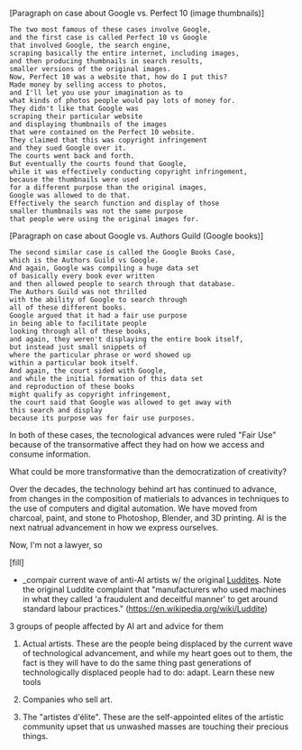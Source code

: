 [Paragraph on case about Google vs. Perfect 10 (image thumbnails)]
```
The two most famous of these cases involve Google,
and the first case is called Perfect 10 vs Google
that involved Google, the search engine,
scraping basically the entire internet, including images,
and then producing thumbnails in search results,
smaller versions of the original images.
Now, Perfect 10 was a website that, how do I put this?
Made money by selling access to photos,
and I'll let you use your imagination as to
what kinds of photos people would pay lots of money for.
They didn't like that Google was
scraping their particular website
and displaying thumbnails of the images
that were contained on the Perfect 10 website.
They claimed that this was copyright infringement
and they sued Google over it.
The courts went back and forth.
But eventually the courts found that Google,
while it was effectively conducting copyright infringement,
because the thumbnails were used
for a different purpose than the original images,
Google was allowed to do that.
Effectively the search function and display of those
smaller thumbnails was not the same purpose
that people were using the original images for.
```

[Paragraph on case about Google vs. Authors Guild (Google books)]
```
The second similar case is called the Google Books Case,
which is the Authors Guild vs Google.
And again, Google was compiling a huge data set
of basically every book ever written
and then allowed people to search through that database.
The Authors Guild was not thrilled
with the ability of Google to search through
all of these different books.
Google argued that it had a fair use purpose
in being able to facilitate people
looking through all of these books,
and again, they weren't displaying the entire book itself,
but instead just small snippets of
where the particular phrase or word showed up
within a particular book itself.
And again, the court sided with Google,
and while the initial formation of this data set
and reproduction of these books
might qualify as copyright infringement,
the court said that Google was allowed to get away with
this search and display
because its purpose was for fair use purposes.
```

In both of these cases, the tecnological advances were ruled "Fair Use" because of the transormative affect they had on how we access and consume information.

What could be more transformative than the democratization of creativity?

Over the decades, the technology behind art has continued to advance, from changes in the composition of matierials to advances in techniques to the use of computers and digital automation. We have moved from charcoal, paint, and stone to Photoshop, Blender, and 3D printing. AI is the next natrual advancement in how we express ourselves.

Now, I'm not a lawyer, so 

[fill]
- _compair current wave of anti-AI artists w/ the original [Luddites](https://en.wikipedia.org/wiki/Luddite). Note the original Luddite complaint that "manufacturers who used machines in what they called 'a fraudulent and deceitful manner' to get around standard labour practices." (https://en.wikipedia.org/wiki/Luddite)

3 groups of people affected by AI art and advice for them

1. Actual artists. These are the people being displaced by the current wave of technological advancement, and while my heart goes out to them, the fact is they will have to do the same thing past generations of technologically displaced people had to do: adapt. Learn these new tools  

2. Companies who sell art. 

3. The "artistes d'élite". These are the self-appointed elites of the artistic community upset that us unwashed masses are touching their precious things.
